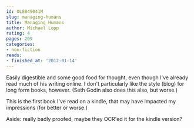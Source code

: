 ```yaml
---
id: OL8849041M
slug: managing-humans
title: Managing Humans
author: Michael Lopp
rating: 4
pages: 209
categories:
- non-fiction
reads:
- finished_at: '2012-01-14'
---
```

Easily digestible and some good food for thought, even though I've already read much of his writing online. I don't particularly like the style (blog) for long form books, however. (Seth Godin also does this also, but worse.)

This is the first book I've read on a kindle, that may have impacted my impressions (for better or worse.)

Aside: really badly proofed, maybe they OCR'ed it for the kindle version?
